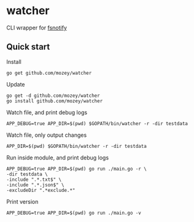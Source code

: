 # watcher

CLI wrapper for [fsnotify](https://github.com/fsnotify/fsnotify)

## Quick start

Install

    go get github.com/mozey/watcher

Update

    go get -d github.com/mozey/watcher
    go install github.com/mozey/watcher

Watch file, and print debug logs

    APP_DEBUG=true APP_DIR=$(pwd) $GOPATH/bin/watcher -r -dir testdata
    
Watch file, only output changes

    APP_DIR=$(pwd) $GOPATH/bin/watcher -r -dir testdata

Run inside module, and print debug logs

    APP_DEBUG=true APP_DIR=$(pwd) go run ./main.go -r \
    -dir testdata \
    -include ".*.txt$" \
    -include ".*.json$" \
    -excludeDir ".*exclude.*"
    
Print version

    APP_DEBUG=true APP_DIR=$(pwd) go run ./main.go -v